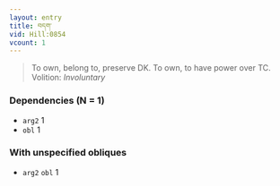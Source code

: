 ```yaml
---
layout: entry
title: བདག་
vid: Hill:0854
vcount: 1
---
```

> To own, belong to, preserve DK\. To own, to have power over TC\.
> Volition: _Involuntary_


### Dependencies (N = 1)
* `arg2` 1
* `obl` 1


### With unspecified obliques
* `arg2` `obl` 1
